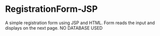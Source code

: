 # RegistrationForm-JSP
A simple registration form using JSP and HTML. Form reads the input and displays on the next page. NO DATABASE USED 
